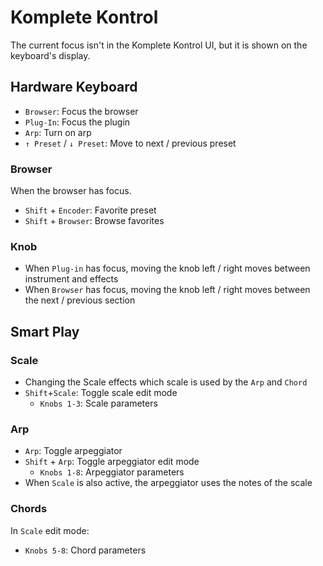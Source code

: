 # Komplete Kontrol

The current focus isn't in the Komplete Kontrol UI, but it is shown on the keyboard's display.

## Hardware Keyboard

- `Browser`: Focus the browser
- `Plug-In`: Focus the plugin
- `Arp`: Turn on arp
- `↑ Preset` / `↓ Preset`: Move to next / previous preset

### Browser

When the browser has focus.

- `Shift` + `Encoder`: Favorite preset
- `Shift` + `Browser`: Browse favorites

### Knob

- When `Plug-in` has focus, moving the knob left / right moves between instrument and effects
- When `Browser` has focus, moving the knob left / right moves between the next / previous section

## Smart Play

### Scale

- Changing the Scale effects which scale is used by the `Arp` and `Chord`
- `Shift`+`Scale`: Toggle scale edit mode
    - `Knobs 1-3`: Scale parameters

### Arp

- `Arp`: Toggle arpeggiator
- `Shift` + `Arp`: Toggle arpeggiator edit mode
    - `Knobs 1-8`: Arpeggiator parameters
- When `Scale` is also active, the arpeggiator uses the notes of the scale

### Chords

In `Scale` edit mode:

- `Knobs 5-8`: Chord parameters
